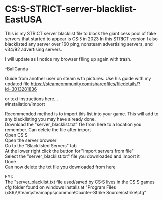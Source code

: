 # CS:S-STRICT-server-blacklist-EastUSA

This is my STRICT server blacklist file to block the giant cess pool of fake servers that started to appear is CS:S in 2023
In this STRICT version I also blacklisted any server over 160 ping, nonsteam advertising servers, and v34/92 advertising servers.  

I will update as I notice my browser filling up again with trash.   

-BallGanda  

Guide from another user on steam with pictures. Use his guide with my updated file
https://steamcommunity.com/sharedfiles/filedetails/?id=3013281836  
  
or text instructions here...  
#Installation/import

Recommended method is to import this list into your game. This will add to any blacklisting you may have already done.  
Download the "server_blacklist.txt" file from here to a location you remember. Can delete the file after import  
Open CS:S  
Open the server browser  
Go to the "Blacklisted Servers" tab  
At the lower right click the button for "Import servers from file"  
Select the "server_blacklist.txt" file you downloaded and import it  
Done  
Can now delete the txt file you downloaded from here  

FYI:  
The "server_blacklist.txt file used/saved by CS:S lives in the CS:S games cfg folder found on windows installs at "Program Files (x86)\Steam\steamapps\common\Counter-Strike Source\cstrike\cfg"

